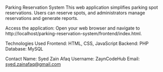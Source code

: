 Parking Reservation System
This web application simplifies parking spot reservations. Users can reserve spots, and administrators manage reservations and generate reports.

Access the application:
Open your web browser and navigate to http://localhost/parking-reservation-system/frontend/index.html.

Technologies Used
Frontend: HTML, CSS, JavaScript
Backend: PHP
Database: MySQL

Contact
Name: Syed Zain Afaq
Username: ZaynCodeHub
Email: syed.zainafaq@gmail.com

